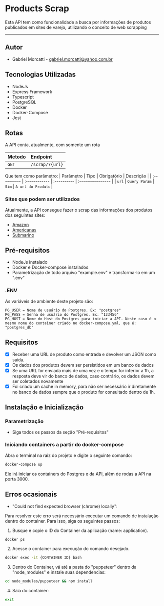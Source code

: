 # Products Scrap

Esta API tem como funcionalidade a busca por informações de produtos publicados em sites de varejo, utilizando o conceito de web scrapping

---

## Autor

- Gabriel Morcatti - gabriel.morcatti@yahoo.com.br

## Tecnologias Utilizadas

- NodeJs
- Express Framework
- Typescript
- PostgreSQL
- Docker
- Docker-Compose
- Jest

## Rotas

A API conta, atualmente, com somente um rota

| Metodo | Endpoint        |
| :----- | :-------------- |
| `GET`  | `/scrap/?{url}` |

Que tem como parâmetro:
| Parâmetro | Tipo | Obrigatório | Descrição |
| :---------- | :------------ | :---------- | :---------------- |
| `url` | `Query Param` | `Sim` | `A url do Produto`|

### Sites que podem ser utilizados

Atualmente, a API consegue fazer o scrap das informações dos produtos dos seguintes sites:

- [Amazon](http://amazon.com.br/)
- [Americanas](https://www.americanas.com.br/)
- [Submarino](https://www.submarino.com.br/)

## Pré-requisitos

- NodeJs instalado
- Docker e Docker-compose instalados
- Parametrização de todo arquivo "example.env" e transforma-lo em um ".env"

### .ENV

As variáveis de ambiente deste projeto são:

```env
PG_USER = Nome de usuário do Postgres. Ex: "postgres"
PG_PASS = Senha de usuário do Postgres. Ex: "123456"
PG_HOST = Nome do Host do Postgres para iniciar a API. Neste caso é o mesmo nome do container criado no docker-compose.yml, que é: "postgres_db"
```

## Requisitos

- [x] Receber uma URL de produto como entrada e devolver um JSON como saída.
- [x] Os dados dos produtos devem ser persistidos em um banco de dados
- [x] Se uma URL for enviada mais de uma vez e o tempo for inferior a 1h, a resposta deve vir do banco de dados, caso contrário, os dados devem ser coletados novamente
- [x] Foi criado um cache in memory, para não ser necessário ir diretamente no banco de dados sempre que o produto for consultado dentro de 1h.

## Instalação e Inicialização

### Parametrização

- Siga todos os passos da seção "Pré-requisitos"

### Iniciando containers a partir do docker-compose

Abra o terminal na raiz do projeto e digite o seguinte comando:

```bash
docker-compose up
```

Ele irá iniciar os containers do Postgres e da API, além de rodas a API na porta 3000.

## Erros ocasionais

- "Could not find expected browser (chrome) locally":

Para resolver este erro será necessário executar um comando de instalação dentro do container. Para isso, siga os seguintes passos:

1. Busque e copie o ID do Container da aplicação (name: application).

```bash
docker ps
```

2. Acesse o container para execução do comando desejado.

```bash
docker exec -it {CONTAINER ID} bash
```

3. Dentro do Container, vá até a pasta do "puppeteer" dentro da "node_modules" e instale suas dependencias:

```bash
cd node_modules/puppeteer && npm install
```

4. Saia do container:

```bash
exit
```
